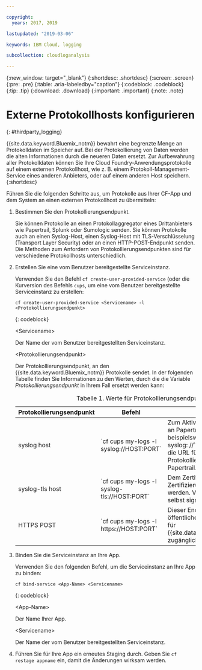 ```yaml
---

copyright:
  years: 2017, 2019

lastupdated: "2019-03-06"

keywords: IBM Cloud, logging

subcollection: cloudloganalysis

---
```


{:new_window: target="_blank"}
{:shortdesc: .shortdesc}
{:screen: .screen}
{:pre: .pre}
{:table: .aria-labeledby="caption"}
{:codeblock: .codeblock}
{:tip: .tip}
{:download: .download}
{:important: .important}
{:note: .note}


# Externe Protokollhosts konfigurieren
{: #thirdparty_logging}

{{site.data.keyword.Bluemix_notm}} bewahrt eine begrenzte Menge an Protokolldaten im Speicher auf. Bei der Protokollierung von Daten werden die alten Informationen durch die neueren Daten ersetzt. Zur Aufbewahrung aller Protokolldaten können Sie Ihre Cloud Foundry-Anwendungsprotokolle auf einem externen Protokollhost, wie z. B. einem Protokoll-Management-Service eines anderen Anbieters, oder auf einem anderen Host speichern.
{:shortdesc}

Führen Sie die folgenden Schritte aus, um Protokolle aus Ihrer CF-App und dem System an einen externen Protokollhost zu übermitteln:

  1. Bestimmen Sie den Protokollierungsendpunkt.

	 Sie können Protokolle an einen Protokollaggregator eines Drittanbieters wie Papertrail, Splunk oder Sumologic senden. Sie können Protokolle auch an einen Syslog-Host, einen Syslog-Host mit TLS-Verschlüsselung (Transport Layer Security) oder an einen HTTP-POST-Endpunkt senden. Die Methoden zum Anfordern von Protokollierungsendpunkten sind für verschiedene Protokollhosts unterschiedlich.

  2. Erstellen Sie eine vom Benutzer bereitgestellte Serviceinstanz.

	 Verwenden Sie den Befehl `cf create-user-provided-service` (oder die Kurversion des Befehls `cups`, um eine vom Benutzer bereitgestellte Serviceinstanz zu erstellen:
	 
	 ```
	 cf create-user-provided-service <Servicename> -l <Protokollierungsendpunkt>
	 ```
	 {: codeblock}
	 
	 &lt;Servicename&gt;

	 Der Name der vom Benutzer bereitgestellten Serviceinstanz.

	 &lt;Protokollierungsendpunkt&gt;

	 Der Protokollierungsendpunkt, an den {{site.data.keyword.Bluemix_notm}} Protokolle sendet. In der folgenden Tabelle finden Sie Informationen zu den Werten, durch die die Variable *Protokollierungsendpunkt* in Ihrem Fall ersetzt werden kann:

	 <table>
	 <caption>Tabelle 1. Werte für Protokollierungsendpunkte</caption>
     <thead>
     <tr>
     <th>Protokollierungsendpunkt</th>
     <th>Befehl</th>
	 <th>Anmerkungen</th>
     </tr>
     </thead>
     <tbody>
     <tr>
     <td>syslog host</td>
     <td>`cf cups my-logs -l syslog://HOST:PORT`</td>
	 <td>Zum Aktivieren der Protokollierung an Papertrail geben Sie beispielsweise `cf cups my-logs -l syslog: //<papertrail-url>` ein. Ersetzen Sie `<papertrail-url>` durch die URL für Ihren Protokollierungsendpunkt von Papertrail.</td>
     </tr>
	 <tr>
     <td>syslog-tls host</td>
     <td>`cf cups my-logs -l syslog-tls://HOST:PORT`</td>
	 <td>Dem Zertifikat muss von einer Zertifizierungsstelle vertraut werden. Verwenden Sie keine selbst signierten Zertifikate.</td>
     </tr>
	 <tr>
     <td>HTTPS POST</td>
     <td>`cf cups my-logs -l https://HOST:PORT`</td>
	 <td>Dieser Endpunkt muss sich im öffentlichen Internet befinden und für {{site.data.keyword.Bluemix_notm}} zugänglich sein.</td>
     </tr>
     </tbody>
     </table>
  3. Binden Sie die Serviceinstanz an Ihre App.

	 Verwenden Sie den folgenden Befehl, um die Serviceinstanz an Ihre App zu binden:

	 ```
	 cf bind-service <App-Name> <Servicename>
	 ```
	 {: codeblock}
	 
	 &lt;App-Name&gt;

	 Der Name Ihrer App.

	 &lt;Servicename&gt;

	 Der Name der vom Benutzer bereitgestellten Serviceinstanz.

  4. Führen Sie für Ihre App ein erneutes Staging durch.
     Geben Sie `cf restage appname` ein, damit die Änderungen wirksam werden.

